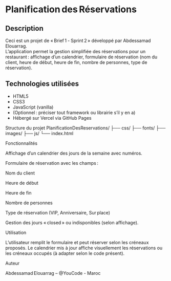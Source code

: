 # Planification des Réservations

## Description
Ceci est un projet de « Brief 1 ‑ Sprint 2 » développé par Abdessamad Elouarrag.  
L’application permet la gestion simplifiée des réservations pour un restaurant : affichage d’un calendrier, formulaire de réservation (nom du client, heure de début, heure de fin, nombre de personnes, type de réservation).

## Technologies utilisées
- HTML5  
- CSS3  
- JavaScript (vanilla)  
- (Optionnel : préciser tout framework ou librairie s’il y en a)  
- Hébergé sur Vercel via GitHub Pages

Structure du projet
PlanificationDesReservations/
├── css/
├── fonts/
├── images/
├── js/
└── index.html

Fonctionnalités

Affichage d’un calendrier des jours de la semaine avec numéros.

Formulaire de réservation avec les champs :

Nom du client

Heure de début

Heure de fin

Nombre de personnes

Type de réservation (VIP, Anniversaire, Sur place)

Gestion des jours « closed » ou indisponibles (selon affichage).

Utilisation

L’utilisateur remplit le formulaire et peut réserver selon les créneaux proposés. Le calendrier mis à jour affiche visuellement les réservations ou les créneaux occupés (à adapter selon le code présent).


Auteur

Abdessamad Elouarrag – @YouCode - Maroc

